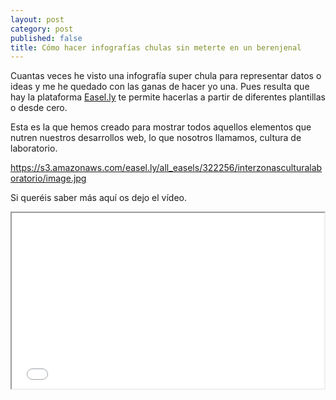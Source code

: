 ```yaml
---
layout: post
category: post
published: false
title: Cómo hacer infografías chulas sin meterte en un berenjenal
---
```


Cuantas veces he visto una infografía super chula para representar datos o ideas y me he quedado con las ganas de hacer yo una.  Pues resulta que hay la plataforma [Easel.ly](http://www.easel.ly/ "Easel.ly") te permite hacerlas a partir de diferentes plantillas o desde cero. 

Esta es la que hemos creado para mostrar todos aquellos elementos que nutren nuestros desarrollos web, lo que nosotros llamamos, cultura de laboratorio.

https://s3.amazonaws.com/easel.ly/all_easels/322256/interzonasculturalaboratorio/image.jpg

Si queréis saber más aquí os dejo el vídeo.

<iframe src="//player.vimeo.com/video/37781587" width="500" height="281" webkitallowfullscreen mozallowfullscreen allowfullscreen></iframe>

